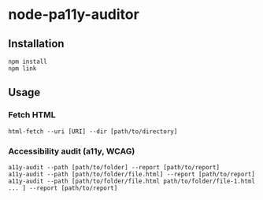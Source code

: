 # node-pa11y-auditor

## Installation

```
npm install
npm link
```

## Usage

### Fetch HTML

```
html-fetch --uri [URI] --dir [path/to/directory]
```

### Accessibility audit (a11y, WCAG)

```
a11y-audit --path [path/to/folder] --report [path/to/report]
a11y-audit --path [path/to/folder/file.html] --report [path/to/report]
a11y-audit --path [path/to/folder/file.html path/to/folder/file-1.html ... ] --report [path/to/report]
